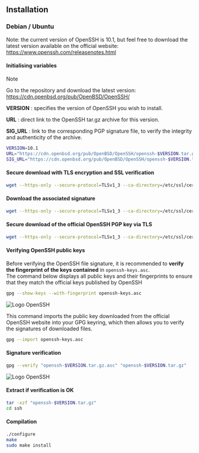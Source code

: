 ## Installation

### Debian / Ubuntu

Note: the current version of OpenSSH is 10.1, but feel free to download the latest version available on the official website: https://www.openssh.com/releasenotes.html


#### Initialising variables 
> [!NOTE]
> Go to the repository and download the latest version: https://cdn.openbsd.org/pub/OpenBSD/OpenSSH/

**VERSION** : specifies the version of OpenSSH you wish to install.

**URL** : direct link to the OpenSSH tar.gz archive for this version.

**SIG_URL** : link to the corresponding PGP signature file, to verify the integrity and authenticity of the archive.

```bash
VERSION=10.1
URL="https://cdn.openbsd.org/pub/OpenBSD/OpenSSH/openssh-$VERSION.tar.gz"
SIG_URL="https://cdn.openbsd.org/pub/OpenBSD/OpenSSH/openssh-$VERSION.tar.gz.asc"
```
#### Secure download with TLS encryption and SSL verification
```bash
wget --https-only --secure-protocol=TLSv1_3 --ca-directory=/etc/ssl/certs "$URL" -O "openssh-$VERSION.tar.gz"
```
#### Download the associated signature
```bash
wget --https-only --secure-protocol=TLSv1_3 --ca-directory=/etc/ssl/certs "$SIG_URL" -O "openssh-$VERSION.tar.gz.asc"
```

#### Secure download of the official OpenSSH PGP key via TLS
```bash 
wget --https-only --secure-protocol=TLSv1_3 --ca-directory=/etc/ssl/certs https://cdn.openbsd.org/pub/OpenBSD/OpenSSH/RELEASE_KEY.asc -O openssh-keys.asc
```
#### Verifying OpenSSH public keys
Before verifying the OpenSSH file signature, it is recommended to **verify the fingerprint of the keys contained** in `openssh-keys.asc`.  
The command below displays all public keys and their fingerprints to ensure that they match the official keys published by OpenSSH
```bash
gpg --show-keys --with-fingerprint openssh-keys.asc
```
![Logo OpenSSH](/openssh/keyopensshverify.png)


This command imports the public key downloaded from the official OpenSSH website into your GPG keyring, which then allows you to verify the signatures of downloaded files.

```bash
gpg --import openssh-keys.asc
```

#### Signature verification
```bash
gpg --verify "openssh-$VERSION.tar.gz.asc" "openssh-$VERSION.tar.gz"
```
![Logo OpenSSH](/openssh/same-signatures.png)


#### Extract if verification is OK
```bash
tar -xzf "openssh-$VERSION.tar.gz"
cd ssh
```
#### Compilation
```bash
./configure
make
sudo make install
```